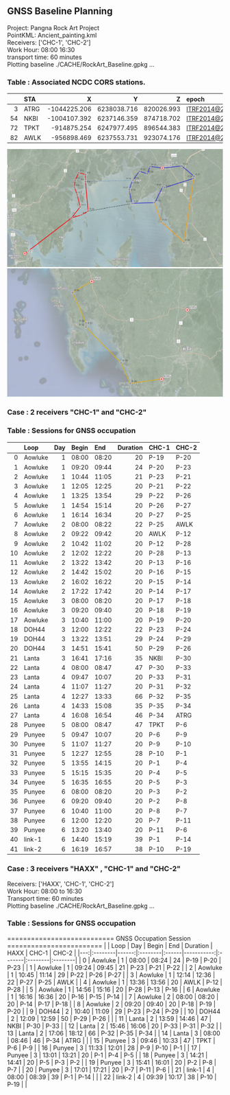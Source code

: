 ## GNSS Baseline Planning

Project:   Pangna Rock Art Project  
PointKML:  Ancient_painting.kml  
Receivers:  ['CHC-1', 'CHC-2']  
Work Hour:  08:00 16:30  
transport time:  60 minutes  
Plotting baseline ./CACHE/RockArt_Baseline.gpkg ...  

### Table : Associated NCDC CORS stations.
|    | STA   |               X |               Y |               Z | epoch            |
|---:|:------|----------------:|----------------:|----------------:|:-----------------|
|  3 | ATRG  |    -1044225.206 |     6238038.716 |      820026.993 | ITRF2014@2021.93 |
| 54 | NKBI  |    -1004107.392 |     6237146.359 |      874718.702 | ITRF2014@2021.93 |
| 72 | TPKT  |     -914875.254 |     6247977.495 |      896544.383 | ITRF2014@2021.93 |
| 82 | AWLK  |     -956898.469 |     6237553.731 |      923074.176 | ITRF2014@2021.93 |

![alt text](https://github.com/phisan-chula/GNSS-Calibration/blob/main/BaselinePlanning/Baseline_AWLK_TPKT.png)
![alt text](https://github.com/phisan-chula/GNSS-Calibration/blob/main/BaselinePlanning/Baseline_NKBI_ATRG.png)

### Case : 2 receivers "CHC-1" and "CHC-2"
### Table : Sessions for GNSS occupation 
|    | Loop    |   Day | Begin   | End   |   Duration | CHC-1   | CHC-2   |
|---:|:--------|------:|:--------|:------|-----------:|:--------|:--------|
|  0 | Aowluke |     1 | 08:00   | 08:20 |         20 | P-19    | P-20    |
|  1 | Aowluke |     1 | 09:20   | 09:44 |         24 | P-20    | P-23    |
|  2 | Aowluke |     1 | 10:44   | 11:05 |         21 | P-23    | P-21    |
|  3 | Aowluke |     1 | 12:05   | 12:25 |         20 | P-21    | P-22    |
|  4 | Aowluke |     1 | 13:25   | 13:54 |         29 | P-22    | P-26    |
|  5 | Aowluke |     1 | 14:54   | 15:14 |         20 | P-26    | P-27    |
|  6 | Aowluke |     1 | 16:14   | 16:34 |         20 | P-27    | P-25    |
|  7 | Aowluke |     2 | 08:00   | 08:22 |         22 | P-25    | AWLK    |
|  8 | Aowluke |     2 | 09:22   | 09:42 |         20 | AWLK    | P-12    |
|  9 | Aowluke |     2 | 10:42   | 11:02 |         20 | P-12    | P-28    |
| 10 | Aowluke |     2 | 12:02   | 12:22 |         20 | P-28    | P-13    |
| 11 | Aowluke |     2 | 13:22   | 13:42 |         20 | P-13    | P-16    |
| 12 | Aowluke |     2 | 14:42   | 15:02 |         20 | P-16    | P-15    |
| 13 | Aowluke |     2 | 16:02   | 16:22 |         20 | P-15    | P-14    |
| 14 | Aowluke |     2 | 17:22   | 17:42 |         20 | P-14    | P-17    |
| 15 | Aowluke |     3 | 08:00   | 08:20 |         20 | P-17    | P-18    |
| 16 | Aowluke |     3 | 09:20   | 09:40 |         20 | P-18    | P-19    |
| 17 | Aowluke |     3 | 10:40   | 11:00 |         20 | P-19    | P-20    |
| 18 | DOH44   |     3 | 12:00   | 12:22 |         22 | P-23    | P-24    |
| 19 | DOH44   |     3 | 13:22   | 13:51 |         29 | P-24    | P-29    |
| 20 | DOH44   |     3 | 14:51   | 15:41 |         50 | P-29    | P-26    |
| 21 | Lanta   |     3 | 16:41   | 17:16 |         35 | NKBI    | P-30    |
| 22 | Lanta   |     4 | 08:00   | 08:47 |         47 | P-30    | P-33    |
| 23 | Lanta   |     4 | 09:47   | 10:07 |         20 | P-33    | P-31    |
| 24 | Lanta   |     4 | 11:07   | 11:27 |         20 | P-31    | P-32    |
| 25 | Lanta   |     4 | 12:27   | 13:33 |         66 | P-32    | P-35    |
| 26 | Lanta   |     4 | 14:33   | 15:08 |         35 | P-35    | P-34    |
| 27 | Lanta   |     4 | 16:08   | 16:54 |         46 | P-34    | ATRG    |
| 28 | Punyee  |     5 | 08:00   | 08:47 |         47 | TPKT    | P-6     |
| 29 | Punyee  |     5 | 09:47   | 10:07 |         20 | P-6     | P-9     |
| 30 | Punyee  |     5 | 11:07   | 11:27 |         20 | P-9     | P-10    |
| 31 | Punyee  |     5 | 12:27   | 12:55 |         28 | P-10    | P-1     |
| 32 | Punyee  |     5 | 13:55   | 14:15 |         20 | P-1     | P-4     |
| 33 | Punyee  |     5 | 15:15   | 15:35 |         20 | P-4     | P-5     |
| 34 | Punyee  |     5 | 16:35   | 16:55 |         20 | P-5     | P-3     |
| 35 | Punyee  |     6 | 08:00   | 08:20 |         20 | P-3     | P-2     |
| 36 | Punyee  |     6 | 09:20   | 09:40 |         20 | P-2     | P-8     |
| 37 | Punyee  |     6 | 10:40   | 11:00 |         20 | P-8     | P-7     |
| 38 | Punyee  |     6 | 12:00   | 12:20 |         20 | P-7     | P-11    |
| 39 | Punyee  |     6 | 13:20   | 13:40 |         20 | P-11    | P-6     |
| 40 | link-1  |     6 | 14:40   | 15:19 |         39 | P-1     | P-14    |
| 41 | link-2  |     6 | 16:19   | 16:57 |         38 | P-10    | P-19    |

### Case : 3 receivers "HAXX" , "CHC-1" and "CHC-2"
Receivers:  ['HAXX', 'CHC-1', 'CHC-2']  
Work Hour:  08:00 to 16:30  
Transport time:  60 minutes  
Plotting baseline ./CACHE/RockArt_Baseline.gpkg ...  

### Table : Sessions for GNSS occupation
=========================== GNSS Occupation Session ========================
|    | Loop    |   Day | Begin   | End   |   Duration | HAXX   | CHC-1   | CHC-2   |
|---:|:--------|------:|:--------|:------|-----------:|:-------|:--------|:--------|
|  0 | Aowluke |     1 | 08:00   | 08:24 |         24 | P-19   | P-20    | P-23    |
|  1 | Aowluke |     1 | 09:24   | 09:45 |         21 | P-23   | P-21    | P-22    |
|  2 | Aowluke |     1 | 10:45   | 11:14 |         29 | P-22   | P-26    | P-27    |
|  3 | Aowluke |     1 | 12:14   | 12:36 |         22 | P-27   | P-25    | AWLK    |
|  4 | Aowluke |     1 | 13:36   | 13:56 |         20 | AWLK   | P-12    | P-28    |
|  5 | Aowluke |     1 | 14:56   | 15:16 |         20 | P-28   | P-13    | P-16    |
|  6 | Aowluke |     1 | 16:16   | 16:36 |         20 | P-16   | P-15    | P-14    |
|  7 | Aowluke |     2 | 08:00   | 08:20 |         20 | P-14   | P-17    | P-18    |
|  8 | Aowluke |     2 | 09:20   | 09:40 |         20 | P-18   | P-19    | P-20    |
|  9 | DOH44   |     2 | 10:40   | 11:09 |         29 | P-23   | P-24    | P-29    |
| 10 | DOH44   |     2 | 12:09   | 12:59 |         50 | P-29   | P-26    |         |
| 11 | Lanta   |     2 | 13:59   | 14:46 |         47 | NKBI   | P-30    | P-33    |
| 12 | Lanta   |     2 | 15:46   | 16:06 |         20 | P-33   | P-31    | P-32    |
| 13 | Lanta   |     2 | 17:06   | 18:12 |         66 | P-32   | P-35    | P-34    |
| 14 | Lanta   |     3 | 08:00   | 08:46 |         46 | P-34   | ATRG    |         |
| 15 | Punyee  |     3 | 09:46   | 10:33 |         47 | TPKT   | P-6     | P-9     |
| 16 | Punyee  |     3 | 11:33   | 12:01 |         28 | P-9    | P-10    | P-1     |
| 17 | Punyee  |     3 | 13:01   | 13:21 |         20 | P-1    | P-4     | P-5     |
| 18 | Punyee  |     3 | 14:21   | 14:41 |         20 | P-5    | P-3     | P-2     |
| 19 | Punyee  |     3 | 15:41   | 16:01 |         20 | P-2    | P-8     | P-7     |
| 20 | Punyee  |     3 | 17:01   | 17:21 |         20 | P-7    | P-11    | P-6     |
| 21 | link-1  |     4 | 08:00   | 08:39 |         39 | P-1    | P-14    |         |
| 22 | link-2  |     4 | 09:39   | 10:17 |         38 | P-10   | P-19    |         |


